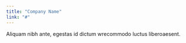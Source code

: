 ```yaml
---
title: "Company Name"
link: "#"
---
```

Aliquam nibh ante, egestas id dictum  wrecommodo luctus liberoaesent.
